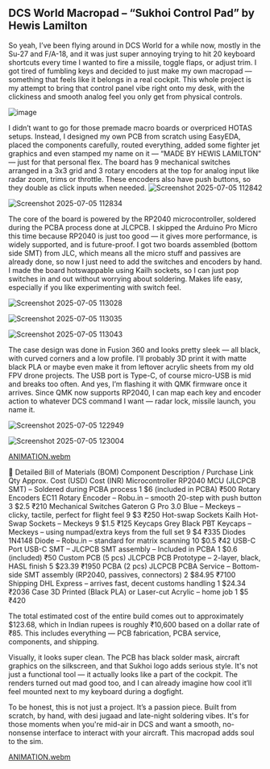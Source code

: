 ## DCS World Macropad – “Sukhoi Control Pad” by Hewis Lamilton
So yeah, I’ve been flying around in DCS World for a while now, mostly in the Su-27 and F/A-18, and it was just super annoying trying to hit 20 keyboard shortcuts every time I wanted to fire a missile, toggle flaps, or adjust trim. I got tired of fumbling keys and decided to just make my own macropad — something that feels like it belongs in a real cockpit. This whole project is my attempt to bring that control panel vibe right onto my desk, with the clickiness and smooth analog feel you only get from physical controls.

![image](https://github.com/user-attachments/assets/63e9425c-ff0c-4fce-8bdb-98e976d0ce4f)



I didn’t want to go for those premade macro boards or overpriced HOTAS setups. Instead, I designed my own PCB from scratch using EasyEDA, placed the components carefully, routed everything, added some fighter jet graphics and even stamped my name on it — “MADE BY HEWIS LAMILTON” — just for that personal flex. The board has 9 mechanical switches arranged in a 3x3 grid and 3 rotary encoders at the top for analog input like radar zoom, trims or throttle. These encoders also have push buttons, so they double as click inputs when needed.
![Screenshot 2025-07-05 112842](https://github.com/user-attachments/assets/6f11926d-800b-4775-86c3-e5b9b6284e1d)


![Screenshot 2025-07-05 112834](https://github.com/user-attachments/assets/485328e2-cc83-414f-9ae5-e2be2d53153d)



The core of the board is powered by the RP2040 microcontroller, soldered during the PCBA process done at JLCPCB. I skipped the Arduino Pro Micro this time because RP2040 is just too good — it gives more performance, is widely supported, and is future-proof. I got two boards assembled (bottom side SMT) from JLC, which means all the micro stuff and passives are already done, so now I just need to add the switches and encoders by hand. I made the board hotswappable using Kailh sockets, so I can just pop switches in and out without worrying about soldering. Makes life easy, especially if you like experimenting with switch feel.

![Screenshot 2025-07-05 113028](https://github.com/user-attachments/assets/214076bd-ea8a-4538-b12f-aaa6b9a77fe9)


![Screenshot 2025-07-05 113035](https://github.com/user-attachments/assets/463546ef-6da0-4ecf-a80e-9075225396b7)



![Screenshot 2025-07-05 113043](https://github.com/user-attachments/assets/34487366-ce58-4f5d-abe1-2668d2d040f6)




The case design was done in Fusion 360 and looks pretty sleek — all black, with curved corners and a low profile. I’ll probably 3D print it with matte black PLA or maybe even make it from leftover acrylic sheets from my old FPV drone projects. The USB port is Type-C, of course micro-USB is mid and breaks too often. And yes, I’m flashing it with QMK firmware once it arrives. Since QMK now supports RP2040, I can map each key and encoder action to whatever DCS command I want — radar lock, missile launch, you name it.



![Screenshot 2025-07-05 122949](https://github.com/user-attachments/assets/af2aa8fa-b69d-4ffc-8484-8c28ad95855a)



![Screenshot 2025-07-05 123004](https://github.com/user-attachments/assets/b2a718bd-713f-49f0-90c3-6f275a94aad9)

[ANIMATION.webm](https://github.com/user-attachments/assets/4924f250-5f39-4459-b63d-888619986233)



🧾 Detailed Bill of Materials (BOM)
Component	Description / Purchase Link	Qty	Approx. Cost (USD)	Cost (INR)
Microcontroller	RP2040 MCU (JLCPCB SMT) – Soldered during PCBA process	1	$6 (included in PCBA)	₹500
Rotary Encoders	EC11 Rotary Encoder – Robu.in – smooth 20-step with push button	3	$2.5	₹210
Mechanical Switches	Gateron G Pro 3.0 Blue – Meckeys – clicky, tactile, perfect for flight feel	9	$3	₹250
Hot-swap Sockets	Kailh Hot-Swap Sockets – Meckeys	9	$1.5	₹125
Keycaps	Grey Black PBT Keycaps – Meckeys – using numpad/extra keys from the full set	9	$4	₹335
Diodes	1N4148 Diode – Robu.in – standard for matrix scanning	10	$0.5	₹42
USB-C Port	USB-C SMT – JLCPCB SMT assembly – Included in PCBA	1	$0.6 (included)	₹50
Custom PCB (5 pcs)	JLCPCB PCB Prototype – 2-layer, black, HASL finish	5	$23.39	₹1950
PCBA (2 pcs)	JLCPCB PCBA Service – Bottom-side SMT assembly (RP2040, passives, connectors)	2	$84.95	₹7100
Shipping	DHL Express – arrives fast, decent customs handling	1	$24.34	₹2036
Case	3D Printed (Black PLA) or Laser-cut Acrylic – home job	1	$5	₹420

The total estimated cost of the entire build comes out to approximately $123.68, which in Indian rupees is roughly ₹10,600 based on a dollar rate of ₹85. This includes everything — PCB fabrication, PCBA service, components, and shipping.

Visually, it looks super clean. The PCB has black solder mask, aircraft graphics on the silkscreen, and that Sukhoi logo adds serious style. It's not just a functional tool — it actually looks like a part of the cockpit. The renders turned out mad good too, and I can already imagine how cool it’ll feel mounted next to my keyboard during a dogfight.

To be honest, this is not just a project. It’s a passion piece. Built from scratch, by hand, with desi jugaad and late-night soldering vibes. It's for those moments when you're mid-air in DCS and want a smooth, no-nonsense interface to interact with your aircraft. This macropad adds soul to the sim. 







[ANIMATION.webm](https://github.com/user-attachments/assets/f4643310-f5c0-4364-adad-6bed1c14704e)
